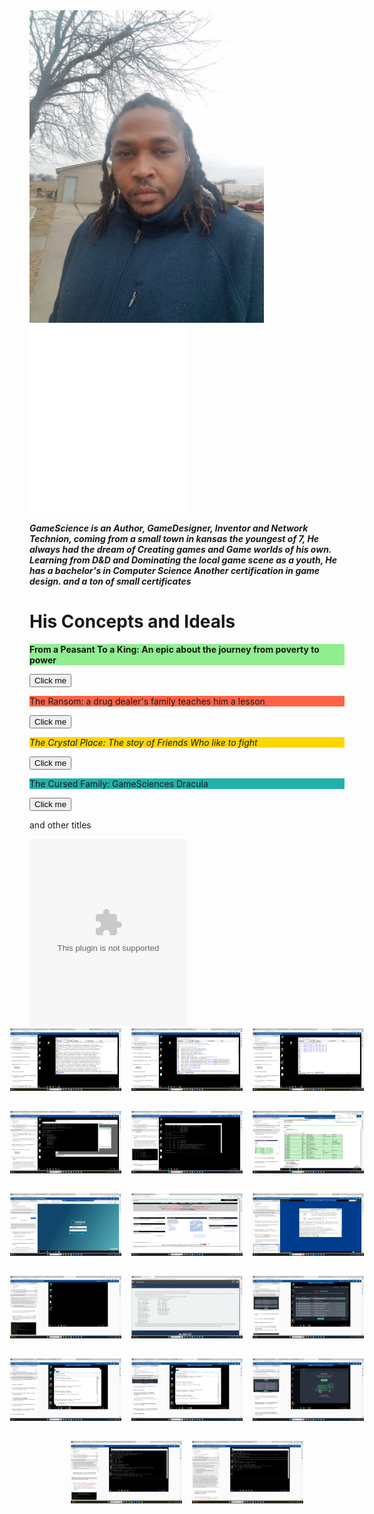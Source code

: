 
<html class="no-js" lang="">

<head>
  <meta charset="utf-8">
  <meta name="viewport" content="width=device-width, initial-scale=1">
 
  <link rel="stylesheet" href="css/style.css">
  <meta name="description" content="">

  <meta property="og:title" content="">
  <meta property="og:type" content="">
  <meta property="og:url" content="">
  <meta property="og:image" content="">
  <meta property="og:image:alt" content="">

  <link rel="icon" href="/favicon.ico" sizes="any">
  <link rel="icon" href="/icon.svg" type="image/svg+xml">
  <link rel="apple-touch-icon" href="icon.png">

  <link rel="manifest" href="site.webmanifest">
  <meta name="theme-color" content="#fafafa">
</head>
<style>
  div.one {
    width: 100%;
    overflow: auto;
  }
  div.two div{
    width:100%;
    float:right;

  }  

</style>
<body>
  
<img src="/Gamescience/Gamescience4.jpg" alt="Me enjoying life" height="500">
  <embed src="file.pdf" width="50%" height="300px" type="application/pdf">
  <p> <b><i>GameScience is an Author, GameDesigner, Inventor and Network Technion,
 coming from a small town in kansas the youngest of 7, He always had the  dream of Creating  games and
 Game worlds of his own. Learning from D&D and Dominating the local game scene as a youth, He has a bachelor's in Computer Science
Another certification in game design. and a ton of small certificates</i></b></p>


<h1>His Concepts and Ideals</h1>
<p style="background-color: lightgreen;"> <b> From a Peasant To a King: An epic about the journey from poverty to power</b></p>
<input type="button" onclick="alert('This game is based on strategy and skill the user must obtain the skills to become a leader')" value="Click me">
<p style="background-color: tomato;"> The Ransom: a drug dealer's family teaches him a lesson</p>
<input type="button" onclick="alert('This is a gritty street tale that can only end in one way')" value="Click me">
<p style="background-color: gold;"> <i>The Crystal Place: The stoy of Friends Who like to fight</i></p>
<input type="button" onclick="alert('This is an epic adventure of friend who, believe in trust and honor above all ')" value="Click me">
<p style="background-color: lightseagreen;"> The Cursed Family: GameSciences Dracula</p>
<input type="button" onclick="alert('This a recreation of the adams family with medusa a the vampires wife with  magical and trouble some kids' +
 ' A family secret reveled leads to war')" value="Click me">
 
<p>and other titles</p>

<div>
	 <embed src="Ultimate Fantasay.docx" width="50%" height="300px" type="[Ultimate Fantasay.docx](https://github.com/user-attachments/files/22579325/Ultimate.Fantasay.docx)">
	


	
</div>
	


<div style="display: flex; flex-wrap: wrap; gap: 16px; justify-content: center;">
  <div style="display: flex; width: 100%; justify-content: center; gap: 16px; margin-bottom: 16px;">
    <img src="/Gamescience/Screenshot%20(36).png" alt="Screenshot" height="100">
    <img src="/Gamescience/Screenshot%20(37).png" alt="Screenshot" height="100">
    <img src="/Gamescience/Screenshot%20(38).png" alt="Screenshot" height="100">
  </div>
  <div style="display: flex; width: 100%; justify-content: center; gap: 16px; margin-bottom: 16px;">
    <img src="/Gamescience/Screenshot%20(40).png" alt="Screenshot" height="100">
    <img src="/Gamescience/Screenshot%20(41).png" alt="Screenshot" height="100">
    <img src="/Gamescience/Screenshot%20(42).png" alt="Networking" height="100">
  </div>
  <div style="display: flex; width: 100%; justify-content: center; gap: 16px; margin-bottom: 16px;">
    <img src="/Gamescience/Screenshot%20(43).png" alt="Screenshot" height="100">
    <img src="/Gamescience/Screenshot%20(44).png" alt="Screenshot" height="100">
    <img src="/Gamescience/Screenshot%20(51).png" alt="Screenshot" height="100">
  </div>
  <div style="display: flex; width: 100%; justify-content: center; gap: 16px; margin-bottom: 16px;">
    <img src="/Gamescience/Screenshot%20(47).png" alt="Screenshot" height="100">
    <img src="/Gamescience/Screenshot%20(52).png" alt="Screenshot" height="100">
    <img src="/Gamescience/Screenshot%20(60).png" alt="Networking" height="100">
  </div>
  <div style="display: flex; width: 100%; justify-content: center; gap: 16px; margin-bottom: 16px;">
    <img src="/Gamescience/Screenshot%20(61).png" alt="Networking" height="100">
    <img src="/Gamescience/Screenshot%20(62).png" alt="Networking" height="100">
    <img src="/Gamescience/Screenshot%20(63).png" alt="Networking" height="100">
  </div>
  <div style="display: flex; width: 100%; justify-content: center; gap: 16px;">
    <img src="/Gamescience/Screenshot%20(74).png" alt="Networking" height="100">
    <img src="/Gamescience/Screenshot%20(75).png" alt="Networking" height="100">
  </div>
</div>
    

</body>

</html>
